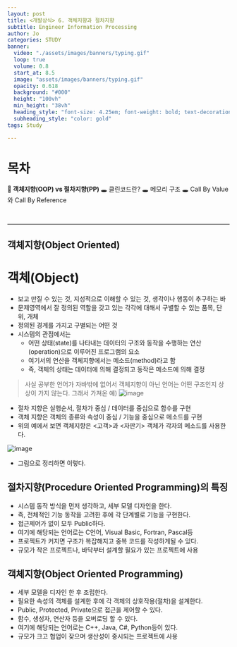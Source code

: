 ```yaml
---
layout: post
title: <개발상식> 6. 객체지향과 절차지향
subtitle: Engineer Information Processing
author: Jo
categories: STUDY
banner:
  video: "./assets/images/banners/typing.gif"
  loop: true
  volume: 0.8
  start_at: 8.5
  image: "assets/images/banners/typing.gif"
  opacity: 0.618
  background: "#000"
  height: "100vh"
  min_height: "38vh"
  heading_style: "font-size: 4.25em; font-weight: bold; text-decoration: underline"
  subheading_style: "color: gold"
tags: Study

---
```


# 목차
📌<b> 객체지향(OOP) vs 절차지향(PP) </b>
🕳 클린코드란?
🕳 메모리 구조
🕳 Call By Value와 Call By Reference

<br>
<hr>

## 객체지향(Object Oriented)

# 객체(Object)
- 보고 만질 수 있는 것, 지성적으로 이해할 수 있는 것, 생각이나 행동이 추구하는 바
- 문제영역에서 잘 정의된 역할을 갖고 있는 각각에 대해서 구별할 수 있는 품목, 단위, 개체 
- 정의된 경계를 가지고 구별되는 어떤 것
- 시스템의 관점에서는
  - 어떤 상태(state)를 나타내는 데이터의 구조와 동작을 수행하는 연산(operation)으로 이루어진 프로그램의 요소
  - 여기서의 연산을 객체지향에서는 메소드(method)라고 함
  - 즉, 객체의 상태는 데이터에 의해 결정되고 동작은 메소드에 의해 결정



> 사실 공부한 언어가 자바밖에 없어서 객체지향이 아닌 언어는 어떤 구조인지 상상이 가지 않는다.
> 그래서 가져온 예)
![image](https://github.com/CheeseYoung/Cheeseyoung.github.io/assets/132384527/89ad2486-da39-424f-a0dc-8daa451a1175)
- 절차 지향은 실행순서, 절차가 중심 / 데이터를 중심으로 함수를 구현
- 객체 지향은 객체의 종류와 속성이 중심 / 기능을 중심으로 메소드를 구현
- 위의 예에서 보면 객체지향은 <고객>과 <자판기> 객체가 각자의 메소드를 사용한다.

![image](https://github.com/CheeseYoung/Cheeseyoung.github.io/assets/132384527/37199ec7-526a-4d9f-b83b-a99fff1ef7a2)
- 그림으로 정리하면 이렇다.

## 절차지향(Procedure Oriented Programming)의 특징
- 시스템 동작 방식을 먼저 생각하고, 세부 모델 디자인을 한다.
- 즉, 전체적인 기능 동작을 고려한 후에 각 단계별로 기능을 구현한다.
- 접근제어가 없이 모두 Public하다.
- 여기에 해당되는 언어로는 C언어, Visual Basic, Fortran, Pascal등
- 프로젝트가 커지면 구조가 복잡해지고 중복 코드를 작성하게될 수 있다.
- 규모가 작은 프로젝트나, 바닥부터 설계할 필요가 있는 프로젝트에 사용

## 객체지향(Object Oriented Programming)
- 세부 모델을 디자인 한 후 조립한다.
- 필요한 속성의 객체를 설계한 후에 각 객체의 상호작용(절차)을 설계한다.
- Public, Protected, Private으로 접근을 제어할 수 있다.
- 함수, 생성자, 연산자 등을 오버로딩 할 수 있다.
- 여기에 해당되는 언어로는 C++, Java, C#, Python등이 있다.
- 규모가 크고 협업이 잦으며 생산성이 중시되는 프로젝트에 사용




















